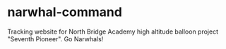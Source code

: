 # narwhal-command
Tracking website for North Bridge Academy high altitude balloon project "Seventh Pioneer".  Go Narwhals!
